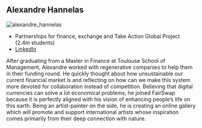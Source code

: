 ## Alexandre Hannelas

![alexandre_hannelas](img/alexandre_hannelas.png)

- Partnerships for finance, exchange and Take Action Global Project (2.4m students)
- [LinkedIn](https://www.linkedin.com/in/alexandre-hannelas-741681112/)


After graduating from a Master in Finance at Toulouse School of Management, Alexandre worked with regenerative companies to help them in their funding round. He quickly thought about how unsustainable our current financial market is and reflecting on how can we make this system more devoted for collaboration instead of competition. Believing that digital currencies can solve a lot economical problems, he joined FairSwap because it is perfectly aligned with his vision of enhancing people’s life on this earth. Being an artist-painter on the side, he is creating an online gallery which will promote and support international artists whose inspiration comes primarily from their deep connection with nature.

